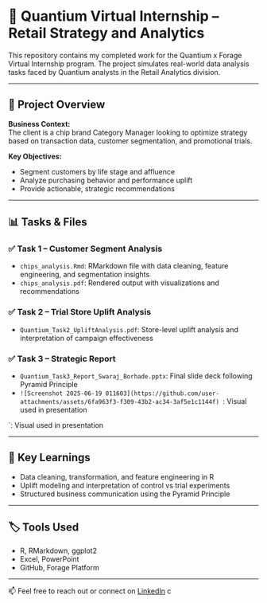 # 🛒 Quantium Virtual Internship – Retail Strategy and Analytics

This repository contains my completed work for the Quantium x Forage Virtual Internship program. The project simulates real-world data analysis tasks faced by Quantium analysts in the Retail Analytics division.

---

## 📌 Project Overview

**Business Context:**  
The client is a chip brand Category Manager looking to optimize strategy based on transaction data, customer segmentation, and promotional trials.

**Key Objectives:**
- Segment customers by life stage and affluence
- Analyze purchasing behavior and performance uplift
- Provide actionable, strategic recommendations

---

## 📊 Tasks & Files

### ✅ Task 1 – Customer Segment Analysis
- `chips_analysis.Rmd`: RMarkdown file with data cleaning, feature engineering, and segmentation insights
- `chips_analysis.pdf`: Rendered output with visualizations and recommendations

### ✅ Task 2 – Trial Store Uplift Analysis
- `Quantium_Task2_UpliftAnalysis.pdf`: Store-level uplift analysis and interpretation of campaign effectiveness

### ✅ Task 3 – Strategic Report
- `Quantium_Task3_Report_Swaraj_Borhade.pptx`: Final slide deck following Pyramid Principle
- `![Screenshot 2025-06-19 011603](https://github.com/user-attachments/assets/6fa963f3-f309-43b2-ac34-3af5e1c1144f)
`: Visual used in presentation

`: Visual used in presentation

---

## 🧠 Key Learnings
- Data cleaning, transformation, and feature engineering in R
- Uplift modeling and interpretation of control vs trial experiments
- Structured business communication using the Pyramid Principle

---

## 🏷 Tools Used
- R, RMarkdown, ggplot2
- Excel, PowerPoint
- GitHub, Forage Platform

---

📫 Feel free to reach out or connect on [LinkedIn](https://www.linkedin.com/in/swaraj-borhade/)
c
